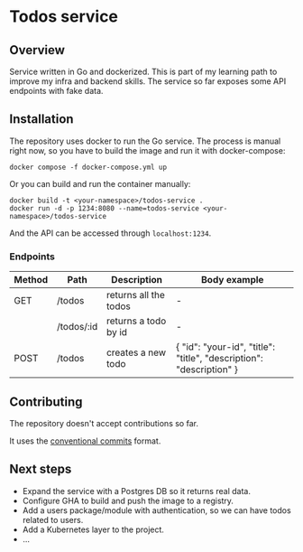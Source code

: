 # Todos service

## Overview

Service written in Go and dockerized. This is part of my learning path to improve my infra and backend skills. The service so far exposes some API endpoints with fake data.

## Installation

The repository uses docker to run the Go service. The process is manual right now, so you have to build the image and run it with docker-compose:

```
docker compose -f docker-compose.yml up
```

Or you can build and run the container manually:

```
docker build -t <your-namespace>/todos-service .
docker run -d -p 1234:8080 --name=todos-service <your-namespace>/todos-service
```

And the API can be accessed through `localhost:1234`.

### Endpoints

| Method | Path       | Description           | Body example                                                        |
|--------|------------|-----------------------|---------------------------------------------------------------------|
| GET    | /todos     | returns all the todos | -                                                                   |
|        | /todos/:id | returns a todo by id  | -                                                                   |
| POST   | /todos     | creates a new todo    | { "id": "your-id", "title": "title", "description": "description" } |

## Contributing

The repository doesn't accept contributions so far.

It uses the [conventional commits](https://www.conventionalcommits.org/en/v1.0.0/) format.

## Next steps

* Expand the service with a Postgres DB so it returns real data.
* Configure GHA to build and push the image to a registry.
* Add a users package/module with authentication, so we can have todos related to users.
* Add a Kubernetes layer to the project.
* ...